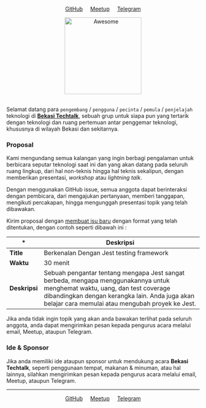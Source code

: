 <p align="center">
	<a href="https://github.com/bekasitechtalk">GitHub</a> &nbsp;&nbsp;&nbsp;
	<a href="http://meetu.ps/c/43gn3/7QrkY/f">Meetup</a> &nbsp;&nbsp;&nbsp;
	<a href="https://t.me/joinchat/IoPmFw9_ylVyH1Dti8pyag">Telegram</a>
</p>

<div align="center">
	<a href="http://meetu.ps/c/43gn3/7QrkY/f">
		<img width="200" src="https://secure.meetupstatic.com/photos/event/b/4/b/b/highres_474406267.jpeg" alt="Awesome">
	</a>
</div><br>



Selamat datang para `pengembang` / `pengguna` / `pecinta` / `pemula` / `penjelajah` teknologi di [**Bekasi Techtalk**](http://meetu.ps/c/43gn3/7QrkY/f), sebuah grup untuk siapa pun yang tertarik dengan teknologi dan ruang pertemuan antar penggemar teknologi, khususnya di wilayah Bekasi dan sekitarnya.


### Proposal

Kami mengundang semua kalangan yang ingin berbagi pengalaman untuk berbicara seputar teknologi saat ini dan yang akan datang pada seluruh ruang lingkup, dari hal non-teknis hingga hal teknis sekalipun, dengan memberikan presentasi, *workshop* atau *lightning talk*.

Dengan menggunakan GitHub issue, semua anggota dapat berinteraksi dengan pembicara, dari mengajukan pertanyaan, memberi tanggapan, mengikuti percakapan, hingga mengunggah presentasi topik yang telah dibawakan.

Kirim proposal dengan [membuat isu baru](https://github.com/BekasiTechtalk/talks/issues/new?template=proposal.md) dengan format yang telah ditentukan, dengan contoh seperti dibawah ini :

| * | Deskripsi | 
|---|---|
| <b>Title</b>  | Berkenalan Dengan Jest testing framework |
| <b>Waktu</b> | 30 menit |
| <b>Deskripsi</b>  | Sebuah pengantar tentang mengapa Jest sangat berbeda, mengapa menggunakannya untuk menghemat waktu, uang, dan test coverage dibandingkan dengan kerangka lain. Anda juga akan belajar cara memulai atau mengubah proyek ke Jest. |

Jika anda tidak ingin topik yang akan anda bawakan terlihat pada seluruh anggota, anda dapat mengirimkan pesan kepada pengurus acara melalui email, Meetup, ataupun Telegram.


### Ide & Sponsor

Jika anda memiliki ide ataupun sponsor untuk mendukung acara **Bekasi Techtalk**, seperti penggunaan tempat, makanan & minuman, atau hal lainnya, silahkan mengirimkan pesan kepada pengurus acara melalui email, Meetup, ataupun Telegram.

<hr>

<p align="center">
	<a href="https://github.com/bekasitechtalk">GitHub</a> &nbsp;&nbsp;&nbsp;
	<a href="http://meetu.ps/c/43gn3/7QrkY/f">Meetup</a> &nbsp;&nbsp;&nbsp;
	<a href="https://t.me/joinchat/IoPmFw9_ylVyH1Dti8pyag">Telegram</a>
</p>
